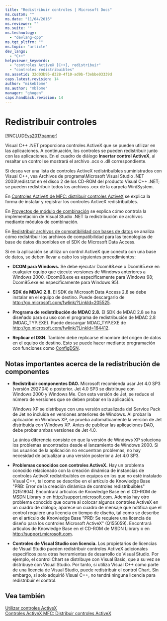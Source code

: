 ```yaml
---
title: "Redistribuir controles | Microsoft Docs"
ms.custom: ""
ms.date: "11/04/2016"
ms.reviewer: ""
ms.suite: ""
ms.technology: 
  - "devlang-cpp"
ms.tgt_pltfrm: ""
ms.topic: "article"
dev_langs: 
  - "C++"
helpviewer_keywords: 
  - "controles ActiveX [C++], redistribuir"
  - "controles redistribuibles"
ms.assetid: 32d03b95-d328-4f10-ad9b-f3ebbe03339d
caps.latest.revision: 14
author: "mikeblome"
ms.author: "mblome"
manager: "ghogen"
caps.handback.revision: 14
---
```

# Redistribuir controles
[!INCLUDE[vs2017banner](../../assembler/inline/includes/vs2017banner.md)]

Visual C\+\+ .NET proporciona controles ActiveX que se pueden utilizar en las aplicaciones. A continuación, los controles se pueden redistribuir junto con las aplicaciones. En el cuadro de diálogo **Insertar control ActiveX**, al resaltar un control se mostrará el archivo .ocx o .dll correspondiente.  
  
 Si desea ver una lista de controles ActiveX redistribuibles suministrados con Visual C\+\+, vea Archivos de programa\\Microsoft Visual Studio .NET 2003\\redist.txt en el disco 2 de los CD\-ROM del producto Visual C\+\+ .NET; se pueden redistribuir todos los archivos .ocx de la carpeta Win\\System.  
  
 En [Controles ActiveX de MFC: distribuir controles ActiveX](../../mfc/mfc-activex-controls-distributing-activex-controls.md) se explica la forma de instalar y registrar los controles ActiveX redistribuibles.  
  
 En [Proyectos de módulo de combinación](http://msdn.microsoft.com/es-es/e92e4f85-fba5-45ee-a432-892a956daeb9) se explica cómo controla la implementación de Visual Studio .NET la redistribución de archivos mediante módulos de combinación.  
  
 En [Redistribuir archivos de compatibilidad con bases de datos](../../ide/redistributing-database-support-files.md) se analiza cómo redistribuir los archivos de compatibilidad para las tecnologías de base de datos disponibles en el SDK de Microsoft Data Access.  
  
 Si en la aplicación se utiliza un control ActiveX que conecta con una base de datos, se deben llevar a cabo los siguientes procedimientos:  
  
-   **DCOM para Windows.** Se debe ejecutar Dcom98.exe o Dcom95.exe en cualquier equipo que ejecute versiones de Windows anteriores a Windows 2000. \(Dcom98.exe es específicamente para Windows 98; Dcom95.exe es específicamente para Windows 95\).  
  
-   **SDK de MDAC 2.8.** El SDK de Microsoft Data Access 2.8 se debe instalar en el equipo de destino. Puede descargarlo de [http:\/\/go.microsoft.com\/fwlink\/?LinkId\=205525](http://go.microsoft.com/fwlink/?LinkId=205525).  
  
-   **Programa de redistribución de MDAC 2.8.** El SDK de MDAC 2.8 se ha diseñado para su uso con el programa de redistribución de MDAC 2.8 \(MDAC\_TYP.EXE\). Puede descargar MDAC\_TYP.EXE de [http:\/\/go.microsoft.com\/fwlink\/?LinkId\=164412](http://go.microsoft.com/fwlink/?LinkId=164412).  
  
-   **Replicar el DSN.** También debe replicarse el nombre del origen de datos en el equipo de destino. Esto se puede hacer mediante programación con funciones como [ConfigDSN](https://msdn.microsoft.com/en-us/library/ms709275.aspx).  
  
## Notas importantes acerca de la redistribución de componentes  
  
-   **Redistribuir componentes DAO.** Microsoft recomienda usar Jet 4.0 SP3 \(versión 2927.04\) o posterior. Jet 4.0 SP3 se distribuye con Windows 2000 y Windows Me. Con esta versión de Jet, se reduce el número de versiones que se deben probar en la aplicación.  
  
     Windows XP se distribuye con una versión actualizada del Service Pack de Jet no incluida en versiones anteriores de Windows. Al probar la aplicación en Windows XP, se prueba automáticamente la versión de Jet distribuida con Windows XP. Antes de publicar las aplicaciones DAO, debe probar ambas versiones de Jet 4.0.  
  
     La única diferencia consiste en que la versión de Windows XP soluciona los problemas encontrados desde el lanzamiento de Windows 2000. Si los usuarios de la aplicación no encuentran problemas, no hay necesidad de actualizar a una versión posterior a Jet 4.0 SP3.  
  
-   **Problemas conocidos con controles ActiveX.** Hay un problema conocido relacionado con la creación dinámica de instancias de controles ActiveX redistribuibles en equipos en los que no esté instalado Visual C\+\+, tal como se describe en el artículo de Knowledge Base "PRB: Error de la creación dinámica de controles redistribuibles" \(Q151804\). Encontrará artículos de Knowledge Base en el CD\-ROM de MSDN Library o en [http:\/\/support.microsoft.com](http://support.microsoft.com). Además hay otro problema conocido que ocurre al colocar algunos controles ActiveX en un cuadro de diálogo; aparece un cuadro de mensaje que notifica que el control requiere una licencia en tiempo de diseño, tal como se describe en el artículo de Knowledge Base "PRB: Se requiere una licencia de diseño para los controles Microsoft ActiveX" \(Q155059\). Encontrará artículos de Knowledge Base en el CD\-ROM de MSDN Library o en [http:\/\/support.microsoft.com](http://support.microsoft.com).  
  
-   **Controles de Visual Studio con licencia.** Los propietarios de licencias de Visual Studio pueden redistribuir controles ActiveX adicionales específicos para otras herramientas de desarrollo de Visual Studio. Por ejemplo, el control Chart se distribuye con Visual Basic, que a su vez se distribuye con Visual Studio. Por tanto, si utiliza Visual C\+\+ como parte de una licencia de Visual Studio, puede redistribuir el control Chart. Sin embargo, si solo adquirió Visual C\+\+, no tendrá ninguna licencia para redistribuir el control.  
  
## Vea también  
 [Utilizar controles ActiveX](../../data/ado-rdo/using-activex-controls.md)   
 [Controles ActiveX MFC: Distribuir controles ActiveX](../../mfc/mfc-activex-controls-distributing-activex-controls.md)